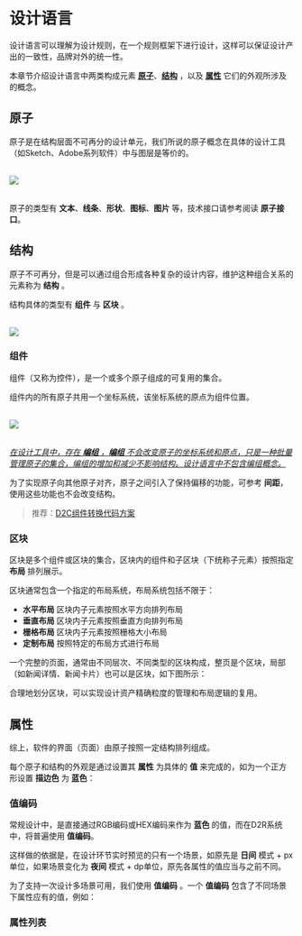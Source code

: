 # 设计语言

设计语言可以理解为设计规则，在一个规则框架下进行设计，这样可以保证设计产出的一致性，品牌对外的统一性。

本章节介绍设计语言中两类构成元素 **[原子](#原子)**、**[结构](#结构)** ，以及 **[属性](#属性)** 它们的外观所涉及的概念。


## 原子

原子是在结构层面不可再分的设计单元，我们所说的原子概念在具体的设计工具（如Sketch、Adobe系列软件）中与图层是等价的。

<br>
<img src="~@assets/language/atom.gif" />
<br>
<br>

原子的类型有 **文本**、**线条**、**形状**、**图标**、**图片** 等，技术接口请参考阅读 **原子接口**。


## 结构

原子不可再分，但是可以通过组合形成各种复杂的设计内容，维护这种组合关系的元素称为 **结构** 。

结构具体的类型有 **组件** 与 **区块** 。


<br>
<img src="~@assets/language/st.gif" />
<br>

### 组件

组件（又称为控件），是一个或多个原子组成的可复用的集合。

组件内的所有原子共用一个坐标系统，该坐标系统的原点为组件位置。

<br>
<img src="~@assets/language/c-a-relation.gif" />
<br>
<br>

<u>_在设计工具中，存在 **编组** ，**编组** 不会改变原子的坐标系统和原点，只是一种批量管理原子的集合，编组的增加和减少不影响结构。设计语言中不包含编组概念。_</u>


为了实现原子向其他原子对齐，原子之间引入了保持偏移的功能，可参考 **间距**，使用这些功能也不会改变结构。

> 推荐：[D2C组件转换代码方案](solution/d2c)

### 区块

区块是多个组件或区块的集合，区块内的组件和子区块（下统称子元素）按照指定 **布局** 排列展示。

区块通常包含一个指定的布局系统，布局系统包括不限于：

* **水平布局** 区块内子元素按照水平方向排列布局
* **垂直布局** 区块内子元素按照垂直方向排列布局
* **栅格布局** 区块内子元素按照栅格大小布局
* **定制布局** 按照特定的布局方式进行布局




一个完整的页面，通常由不同层次、不同类型的区块构成，整页是个区块，局部（如新闻详情、新闻卡片）也可以是区块，如下图所示：


合理地划分区块，可以实现设计资产精确粒度的管理和布局逻辑的复用。


## 属性

综上，软件的界面（页面）由原子按照一定结构排列组成。

每个原子和结构的外观是通过设置其 **属性** 为具体的 **值** 来完成的，如为一个正方形设置 **描边色** 为 **蓝色**：


### 值编码

常规设计中，是直接通过RGB编码或HEX编码来作为 **蓝色** 的值，而在D2R系统中，将普遍使用 **值编码**。

这样做的依据是，在设计环节实时预览的只有一个场景，如原先是 **日间** 模式 + px单位，如果场景变化为 **夜间** 模式 + dp单位，原先各属性的值应当与之前不同。

为了支持一次设计多场景可用，我们使用 **值编码** 。一个 **值编码** 包含了不同场景下属性应有的值，例如：


### 属性列表
